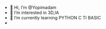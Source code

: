- 👋 Hi, I’m @Yopimadam
- 👀 I’m interested in 3D,IA
- 🌱 I’m currently learning PYTHON C TI BASIC
- 

<!---
Yopimadam/Yopimadam is a ✨ special ✨ repository because its `README.md` (this file) appears on your GitHub profile.
You can click the Preview link to take a look at your changes.
--->
